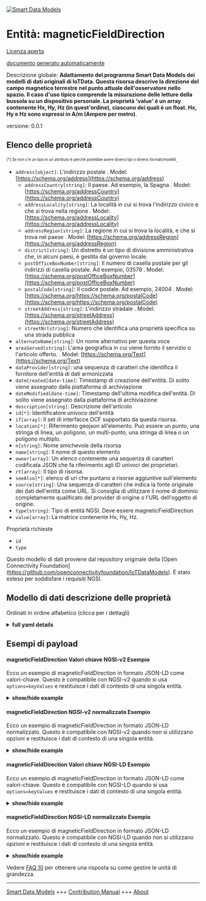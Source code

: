 <!-- 10-Header -->    
[![Smart Data Models](https://smartdatamodels.org/wp-content/uploads/2022/01/SmartDataModels_logo.png "Logo")](https://smartdatamodels.org)    
Entità: magneticFieldDirection    
==============================<!-- /10-Header -->    
<!-- 15-License -->    
[Licenza aperta](https://github.com/smart-data-models//dataModel.OCF/blob/master/magneticFieldDirection/LICENSE.md)    
[documento generato automaticamente](https://docs.google.com/presentation/d/e/2PACX-1vTs-Ng5dIAwkg91oTTUdt8ua7woBXhPnwavZ0FxgR8BsAI_Ek3C5q97Nd94HS8KhP-r_quD4H0fgyt3/pub?start=false&loop=false&delayms=3000#slide=id.gb715ace035_0_60)    
<!-- /15-License -->    
<!-- 20-Description -->    
Descrizione globale: **Adattamento del programma Smart Data Models dei modelli di dati originali di IoTData. Questa risorsa descrive la direzione del campo magnetico terrestre nel punto attuale dell'osservatore nello spazio. Il caso d'uso tipico comprende la misurazione delle letture della bussola su un dispositivo personale. La proprietà 'value' è un array contenente Hx, Hy, Hz (in quest'ordine), ciascuno dei quali è un float. Hx, Hy e Hz sono espressi in A/m (Ampere per metro)**.    
versione: 0.0.1    
<!-- /20-Description -->    
<!-- 30-PropertiesList -->    
## Elenco delle proprietà    
<sup><sub>[*] Se non c'è un tipo in un attributo è perché potrebbe avere diversi tipi o diversi formati/modelli</sub></sup>.    
- `address[object]`: L'indirizzo postale  . Model: [https://schema.org/address](https://schema.org/address)	- `addressCountry[string]`: Il paese. Ad esempio, la Spagna  . Model: [https://schema.org/addressCountry](https://schema.org/addressCountry)    
	- `addressLocality[string]`: La località in cui si trova l'indirizzo civico e che si trova nella regione  . Model: [https://schema.org/addressLocality](https://schema.org/addressLocality)    
	- `addressRegion[string]`: La regione in cui si trova la località, e che si trova nel paese  . Model: [https://schema.org/addressRegion](https://schema.org/addressRegion)    
	- `district[string]`: Un distretto è un tipo di divisione amministrativa che, in alcuni paesi, è gestita dal governo locale.      
	- `postOfficeBoxNumber[string]`: Il numero di casella postale per gli indirizzi di casella postale. Ad esempio, 03578  . Model: [https://schema.org/postOfficeBoxNumber](https://schema.org/postOfficeBoxNumber)    
	- `postalCode[string]`: Il codice postale. Ad esempio, 24004  . Model: [https://schema.org/https://schema.org/postalCode](https://schema.org/https://schema.org/postalCode)    
	- `streetAddress[string]`: L'indirizzo stradale  . Model: [https://schema.org/streetAddress](https://schema.org/streetAddress)    
	- `streetNr[string]`: Numero che identifica una proprietà specifica su una strada pubblica      
- `alternateName[string]`: Un nome alternativo per questa voce  - `areaServed[string]`: L'area geografica in cui viene fornito il servizio o l'articolo offerto.  . Model: [https://schema.org/Text](https://schema.org/Text)- `dataProvider[string]`: una sequenza di caratteri che identifica il fornitore dell'entità di dati armonizzata  - `dateCreated[date-time]`: Timestamp di creazione dell'entità. Di solito viene assegnato dalla piattaforma di archiviazione  - `dateModified[date-time]`: Timestamp dell'ultima modifica dell'entità. Di solito viene assegnato dalla piattaforma di archiviazione  - `description[string]`: Descrizione dell'articolo  - `id[*]`: Identificatore univoco dell'entità  - `if[array]`: Il set di interfacce OCF supportato da questa risorsa.  - `location[*]`: Riferimento geojson all'elemento. Può essere un punto, una stringa di linea, un poligono, un multi-punto, una stringa di linea o un poligono multiplo.  - `n[string]`: Nome amichevole della risorsa  - `name[string]`: Il nome di questo elemento  - `owner[array]`: Un elenco contenente una sequenza di caratteri codificata JSON che fa riferimento agli ID univoci dei proprietari.  - `rt[array]`: Il tipo di risorsa.  - `seeAlso[*]`: elenco di uri che puntano a risorse aggiuntive sull'elemento  - `source[string]`: Una sequenza di caratteri che indica la fonte originale dei dati dell'entità come URL. Si consiglia di utilizzare il nome di dominio completamente qualificato del provider di origine o l'URL dell'oggetto di origine.  - `type[string]`: Tipo di entità NGSI. Deve essere magneticFieldDirection  - `value[array]`: La matrice contenente Hx, Hy, Hz.  <!-- /30-PropertiesList -->    
<!-- 35-RequiredProperties -->    
Proprietà richieste    
- `id`  - `type`  <!-- /35-RequiredProperties -->    
<!-- 40-RequiredProperties -->    
Questo modello di dati proviene dal repository originale della [Open Connectivity Foundation] (https://github.com/openconnectivityfoundation/IoTDataModels). È stato esteso per soddisfare i requisiti NGSI.    
<!-- /40-RequiredProperties -->    
<!-- 50-DataModelHeader -->    
## Modello di dati descrizione delle proprietà    
Ordinati in ordine alfabetico (clicca per i dettagli)    
<!-- /50-DataModelHeader -->    
<!-- 60-ModelYaml -->    
<details><summary><strong>full yaml details</strong></summary>      
```yaml    
magneticFieldDirection:      
  description: 'Smart Data Models Program adaptation of the original IoTData data Models. This Resource describes the direction of the Earth''s magnetic field at the observer''s current point in space. Typical use case includes measurement of compass readings on a personal device. The Property ''value'' is an array containing Hx, Hy, Hz (in that order) each of which are floats. Each of Hx, Hy and Hz are expressed in A/m (Amperes per metre).'      
  properties:      
    address:      
      description: The mailing address      
      properties:      
        addressCountry:      
          description: 'The country. For example, Spain'      
          type: string      
          x-ngsi:      
            model: https://schema.org/addressCountry      
            type: Property      
        addressLocality:      
          description: 'The locality in which the street address is, and which is in the region'      
          type: string      
          x-ngsi:      
            model: https://schema.org/addressLocality      
            type: Property      
        addressRegion:      
          description: 'The region in which the locality is, and which is in the country'      
          type: string      
          x-ngsi:      
            model: https://schema.org/addressRegion      
            type: Property      
        district:      
          description: 'A district is a type of administrative division that, in some countries, is managed by the local government'      
          type: string      
          x-ngsi:      
            type: Property      
        postOfficeBoxNumber:      
          description: 'The post office box number for PO box addresses. For example, 03578'      
          type: string      
          x-ngsi:      
            model: https://schema.org/postOfficeBoxNumber      
            type: Property      
        postalCode:      
          description: 'The postal code. For example, 24004'      
          type: string      
          x-ngsi:      
            model: https://schema.org/https://schema.org/postalCode      
            type: Property      
        streetAddress:      
          description: The street address      
          type: string      
          x-ngsi:      
            model: https://schema.org/streetAddress      
            type: Property      
        streetNr:      
          description: Number identifying a specific property on a public street      
          type: string      
          x-ngsi:      
            type: Property      
      type: object      
      x-ngsi:      
        model: https://schema.org/address      
        type: Property      
    alternateName:      
      description: An alternative name for this item      
      type: string      
      x-ngsi:      
        type: Property      
    areaServed:      
      description: The geographic area where a service or offered item is provided      
      type: string      
      x-ngsi:      
        model: https://schema.org/Text      
        type: Property      
    dataProvider:      
      description: A sequence of characters identifying the provider of the harmonised data entity      
      type: string      
      x-ngsi:      
        type: Property      
    dateCreated:      
      description: Entity creation timestamp. This will usually be allocated by the storage platform      
      format: date-time      
      type: string      
      x-ngsi:      
        type: Property      
    dateModified:      
      description: Timestamp of the last modification of the entity. This will usually be allocated by the storage platform      
      format: date-time      
      type: string      
      x-ngsi:      
        type: Property      
    description:      
      description: A description of this item      
      type: string      
      x-ngsi:      
        type: Property      
    id:      
      anyOf:      
        - description: Identifier format of any NGSI entity      
          maxLength: 256      
          minLength: 1      
          pattern: ^[\w\-\.\{\}\$\+\*\[\]`|~^@!,:\\]+$      
          type: string      
          x-ngsi:      
            type: Property      
        - description: Identifier format of any NGSI entity      
          format: uri      
          type: string      
          x-ngsi:      
            type: Property      
      description: Unique identifier of the entity      
      x-ngsi:      
        type: Property      
    if:      
      description: The OCF Interface set supported by this Resource.      
      items:      
        enum:      
          - oic.if.s      
          - oic.if.baseline      
        type: string      
      minItems: 2      
      readOnly: true      
      type: array      
      uniqueItems: true      
      x-ngsi:      
        type: Property      
    location:      
      description: 'Geojson reference to the item. It can be Point, LineString, Polygon, MultiPoint, MultiLineString or MultiPolygon'      
      oneOf:      
        - description: Geojson reference to the item. Point      
          properties:      
            bbox:      
              items:      
                type: number      
              minItems: 4      
              type: array      
            coordinates:      
              items:      
                type: number      
              minItems: 2      
              type: array      
            type:      
              enum:      
                - Point      
              type: string      
          required:      
            - type      
            - coordinates      
          title: GeoJSON Point      
          type: object      
          x-ngsi:      
            type: GeoProperty      
        - description: Geojson reference to the item. LineString      
          properties:      
            bbox:      
              items:      
                type: number      
              minItems: 4      
              type: array      
            coordinates:      
              items:      
                items:      
                  type: number      
                minItems: 2      
                type: array      
              minItems: 2      
              type: array      
            type:      
              enum:      
                - LineString      
              type: string      
          required:      
            - type      
            - coordinates      
          title: GeoJSON LineString      
          type: object      
          x-ngsi:      
            type: GeoProperty      
        - description: Geojson reference to the item. Polygon      
          properties:      
            bbox:      
              items:      
                type: number      
              minItems: 4      
              type: array      
            coordinates:      
              items:      
                items:      
                  items:      
                    type: number      
                  minItems: 2      
                  type: array      
                minItems: 4      
                type: array      
              type: array      
            type:      
              enum:      
                - Polygon      
              type: string      
          required:      
            - type      
            - coordinates      
          title: GeoJSON Polygon      
          type: object      
          x-ngsi:      
            type: GeoProperty      
        - description: Geojson reference to the item. MultiPoint      
          properties:      
            bbox:      
              items:      
                type: number      
              minItems: 4      
              type: array      
            coordinates:      
              items:      
                items:      
                  type: number      
                minItems: 2      
                type: array      
              type: array      
            type:      
              enum:      
                - MultiPoint      
              type: string      
          required:      
            - type      
            - coordinates      
          title: GeoJSON MultiPoint      
          type: object      
          x-ngsi:      
            type: GeoProperty      
        - description: Geojson reference to the item. MultiLineString      
          properties:      
            bbox:      
              items:      
                type: number      
              minItems: 4      
              type: array      
            coordinates:      
              items:      
                items:      
                  items:      
                    type: number      
                  minItems: 2      
                  type: array      
                minItems: 2      
                type: array      
              type: array      
            type:      
              enum:      
                - MultiLineString      
              type: string      
          required:      
            - type      
            - coordinates      
          title: GeoJSON MultiLineString      
          type: object      
          x-ngsi:      
            type: GeoProperty      
        - description: Geojson reference to the item. MultiLineString      
          properties:      
            bbox:      
              items:      
                type: number      
              minItems: 4      
              type: array      
            coordinates:      
              items:      
                items:      
                  items:      
                    items:      
                      type: number      
                    minItems: 2      
                    type: array      
                  minItems: 4      
                  type: array      
                type: array      
              type: array      
            type:      
              enum:      
                - MultiPolygon      
              type: string      
          required:      
            - type      
            - coordinates      
          title: GeoJSON MultiPolygon      
          type: object      
          x-ngsi:      
            type: GeoProperty      
      x-ngsi:      
        type: GeoProperty      
    n:      
      description: Friendly name of the Resource      
      maxLength: 64      
      readOnly: true      
      type: string      
      x-ngsi:      
        type: Property      
    name:      
      description: The name of this item      
      type: string      
      x-ngsi:      
        type: Property      
    owner:      
      description: A List containing a JSON encoded sequence of characters referencing the unique Ids of the owner(s)      
      items:      
        anyOf:      
          - description: Identifier format of any NGSI entity      
            maxLength: 256      
            minLength: 1      
            pattern: ^[\w\-\.\{\}\$\+\*\[\]`|~^@!,:\\]+$      
            type: string      
            x-ngsi:      
              type: Property      
          - description: Identifier format of any NGSI entity      
            format: uri      
            type: string      
            x-ngsi:      
              type: Property      
        description: Unique identifier of the entity      
        x-ngsi:      
          type: Property      
      type: array      
      x-ngsi:      
        type: Property      
    rt:      
      description: The Resource Type.      
      items:      
        enum:      
          - oic.r.sensor.magneticfielddirection      
        maxLength: 64      
        type: string      
      minItems: 1      
      readOnly: true      
      type: array      
      uniqueItems: true      
      x-ngsi:      
        type: Property      
    seeAlso:      
      description: list of uri pointing to additional resources about the item      
      oneOf:      
        - items:      
            format: uri      
            type: string      
          minItems: 1      
          type: array      
        - format: uri      
          type: string      
      x-ngsi:      
        type: Property      
    source:      
      description: 'A sequence of characters giving the original source of the entity data as a URL. Recommended to be the fully qualified domain name of the source provider, or the URL to the source object'      
      type: string      
      x-ngsi:      
        type: Property      
    type:      
      description: NGSI entity type. It has to be magneticFieldDirection      
      enum:      
        - magneticFieldDirection      
      type: string      
      x-ngsi:      
        type: Property      
    value:      
      description: 'The array containing Hx, Hy, Hz.'      
      items:      
        type: number      
      maxItems: 3      
      minItems: 3      
      readOnly: true      
      type: array      
      x-ngsi:      
        type: Property      
  required:      
    - id      
    - type      
  type: object      
  x-derived-from: https://github.com/OpenInterConnect/IoTDataModels/blob/master/magneticFieldDirectionResURI.swagger.json      
  x-disclaimer: 'Redistribution and use in source and binary forms, with or without modification, are permitted  provided that the license conditions are met. Copyleft (c) 2022 Contributors to Smart Data Models Program'      
  x-license-url: https://github.com/smart-data-models/dataModel.OCF/blob/master/magneticFieldDirection/LICENSE.md      
  x-model-schema: https://smart-data-models.github.io/dataModel.IoTDataModels/magneticFieldDirection/schema.json      
  x-model-tags: OCF      
  x-version: 0.0.1      
```    
</details>      
<!-- /60-ModelYaml -->    
<!-- 70-MiddleNotes -->    
<!-- /70-MiddleNotes -->    
<!-- 80-Examples -->    
## Esempi di payload    
#### magneticFieldDirection Valori chiave NGSI-v2 Esempio    
Ecco un esempio di magneticFieldDirection in formato JSON-LD come valori-chiave. Questo è compatibile con NGSI-v2 quando si usa `options=keyValues` e restituisce i dati di contesto di una singola entità.    
<details><summary><strong>show/hide example</strong></summary>      
```json  
{  
  "id": "urn:ngsi-ld:magneticFieldDirection:id:ZQZN:48136323",  
  "dateCreated": "2012-11-26T03:45:55Z",  
  "dateModified": "2022-04-21T02:44:22Z",  
  "source": "Kind qu",  
  "name": "Account fear pretty woman marriage. Same conference give east.",  
  "alternateName": "Use ho",  
  "description": "Already pretty choose someone. Event one",  
  "dataProvider": "Push this drive table decide. Role clearly another performance over meeting wall against. Military such it lot sing seat something.",  
  "owner": [  
    "urn:ngsi-ld:magneticFieldDirection:items:CMHR:27845200",  
    "urn:ngsi-ld:magneticFieldDirection:items:OEEU:78414935"  
  ],  
  "seeAlso": [  
    "urn:ngsi-ld:magneticFieldDirection:items:LOJQ:54472476"  
  ],  
  "location": {  
    "type": "Point",  
    "coordinates": [  
      73.3103535,  
      137.175816  
    ]  
  },  
  "address": {  
    "streetAddress": "Congress policy history militar",  
    "addressLocality": "Travel soldier discussion table. Prove effort arrive hundred course money article civil.",  
    "addressRegion": "Science visit building store his. Job single recognize quite.",  
    "addressCountry": "Just defense your one everyone I across. Speak material this.",  
    "postalCode": "Safe cup these cost after bette",  
    "postOfficeBoxNumber": "Seem station return drug marriage manage",  
    "streetNr": "Because cup forward on cold short tree say. Night senior family morning even concern land. Worker building ask minute leave.",  
    "district": "Although Mrs series. Investment report enter result wall garden."  
  },  
  "areaServed": "Raise some tree author. Standard body before free increase or hit.",  
  "rt": [  
    "oic.r.sensor.magneticfielddirection"  
  ],  
  "value": [  
    564.8,  
    52.7,  
    556.1  
  ],  
  "n": "Particularly use expect show second paintin",  
  "if": [  
    "oic.if.s",  
    "oic.if.baseline"  
  ],  
  "type": "magneticFieldDirection"  
}  
```  
</details>    
#### magneticFieldDirection NGSI-v2 normalizzato Esempio    
Ecco un esempio di magneticFieldDirection in formato JSON-LD normalizzato. Questo è compatibile con NGSI-v2 quando non si utilizzano opzioni e restituisce i dati di contesto di una singola entità.    
<details><summary><strong>show/hide example</strong></summary>      
```json  
{  
  "id": "urn:ngsi-ld:magneticFieldDirection:id:ZQZN:48136323",  
  "dateCreated": {  
    "type": "DateTime",  
    "value": "2012-11-26T03:45:55Z"  
  },  
  "dateModified": {  
    "type": "DateTime",  
    "value": "2022-04-21T02:44:22Z"  
  },  
  "source": {  
    "type": "Text",  
    "value": "Kind qu"  
  },  
  "name": {  
    "type": "Text",  
    "value": "Account fear pretty woman marriage. Same conference give east."  
  },  
  "alternateName": {  
    "type": "Text",  
    "value": "Use ho"  
  },  
  "description": {  
    "type": "Text",  
    "value": "Already pretty choose someone. Event one"  
  },  
  "dataProvider": {  
    "type": "Text",  
    "value": "Push this drive table decide. Role clearly another performance over meeting wall against. Military such it lot sing seat something."  
  },  
  "owner": {  
    "type": "StructuredValue",  
    "value": [  
      "urn:ngsi-ld:magneticFieldDirection:items:CMHR:27845200",  
      "urn:ngsi-ld:magneticFieldDirection:items:OEEU:78414935"  
    ]  
  },  
  "seeAlso": {  
    "type": "StructuredValue",  
    "value": [  
      "urn:ngsi-ld:magneticFieldDirection:items:LOJQ:54472476"  
    ]  
  },  
  "location": {  
    "type": "geo:json",  
    "value": {  
      "type": "Point",  
      "coordinates": [  
        73.3103535,  
        137.175816  
      ]  
    }  
  },  
  "address": {  
    "type": "StructuredValue",  
    "value": {  
      "streetAddress": "Congress policy history militar",  
      "addressLocality": "Travel soldier discussion table. Prove effort arrive hundred course money article civil.",  
      "addressRegion": "Science visit building store his. Job single recognize quite.",  
      "addressCountry": "Just defense your one everyone I across. Speak material this.",  
      "postalCode": "Safe cup these cost after bette",  
      "postOfficeBoxNumber": "Seem station return drug marriage manage",  
      "streetNr": "Because cup forward on cold short tree say. Night senior family morning even concern land. Worker building ask minute leave.",  
      "district": "Although Mrs series. Investment report enter result wall garden."  
    }  
  },  
  "areaServed": {  
    "type": "Text",  
    "value": "Raise some tree author. Standard body before free increase or hit."  
  },  
  "rt": {  
    "type": "StructuredValue",  
    "value": [  
      "oic.r.sensor.magneticfielddirection"  
    ]  
  },  
  "value": {  
    "type": "StructuredValue",  
    "value": [  
      564.8,  
      52.7,  
      556.1  
    ]  
  },  
  "n": {  
    "type": "Text",  
    "value": "Particularly use expect show second paintin"  
  },  
  "if": {  
    "type": "StructuredValue",  
    "value": [  
      "oic.if.s",  
      "oic.if.baseline"  
    ]  
  },  
  "type": "magneticFieldDirection"  
}  
```  
</details>    
#### magneticFieldDirection Valori chiave NGSI-LD Esempio    
Ecco un esempio di magneticFieldDirection in formato JSON-LD come valori-chiave. Questo è compatibile con NGSI-LD quando si usa `options=keyValues` e restituisce i dati di contesto di una singola entità.    
<details><summary><strong>show/hide example</strong></summary>      
```json  
{  
  "id": "urn:ngsi-ld:magneticFieldDirection:id:ZQZN:48136323",  
  "dateCreated": "2012-11-26T03:45:55Z",  
  "dateModified": "2022-04-21T02:44:22Z",  
  "source": "Kind qu",  
  "name": "Account fear pretty woman marriage. Same conference give east.",  
  "alternateName": "Use ho",  
  "description": "Already pretty choose someone. Event one",  
  "dataProvider": "Push this drive table decide. Role clearly another performance over meeting wall against. Military such it lot sing seat something.",  
  "owner": [  
    "urn:ngsi-ld:magneticFieldDirection:items:CMHR:27845200",  
    "urn:ngsi-ld:magneticFieldDirection:items:OEEU:78414935"  
  ],  
  "seeAlso": [  
    "urn:ngsi-ld:magneticFieldDirection:items:LOJQ:54472476"  
  ],  
  "location": {  
    "type": "Point",  
    "coordinates": [  
      73.3103535,  
      137.175816  
    ]  
  },  
  "address": {  
    "streetAddress": "Congress policy history militar",  
    "addressLocality": "Travel soldier discussion table. Prove effort arrive hundred course money article civil.",  
    "addressRegion": "Science visit building store his. Job single recognize quite.",  
    "addressCountry": "Just defense your one everyone I across. Speak material this.",  
    "postalCode": "Safe cup these cost after bette",  
    "postOfficeBoxNumber": "Seem station return drug marriage manage",  
    "streetNr": "Because cup forward on cold short tree say. Night senior family morning even concern land. Worker building ask minute leave.",  
    "district": "Although Mrs series. Investment report enter result wall garden."  
  },  
  "areaServed": "Raise some tree author. Standard body before free increase or hit.",  
  "rt": [  
    "oic.r.sensor.magneticfielddirection"  
  ],  
  "value": [  
    564.8,  
    52.7,  
    556.1  
  ],  
  "n": "Particularly use expect show second paintin",  
  "if": [  
    "oic.if.s",  
    "oic.if.baseline"  
  ],  
  "type": "magneticFieldDirection",  
  "@context": [  
    "https://smartdatamodels.org/context.jsonld"  
  ]  
}  
```  
</details>    
#### magneticFieldDirection NGSI-LD normalizzato Esempio    
Ecco un esempio di magneticFieldDirection in formato JSON-LD normalizzato. Questo è compatibile con NGSI-LD quando non si utilizzano opzioni e restituisce i dati di contesto di una singola entità.    
<details><summary><strong>show/hide example</strong></summary>      
```json  
{  
    "id": "urn:ngsi-ld:magneticFieldDirection:id:ZQZN:48136323",  
    "dateCreated": {  
        "type": "Property",  
        "value": {  
            "@type": "DateTime",  
            "@value": "2012-11-26T03:45:55Z"  
        }  
    },  
    "dateModified": {  
        "type": "Property",  
        "value": {  
            "@type": "DateTime",  
            "@value": "2022-04-21T02:44:22Z"  
        }  
    },  
    "source": {  
        "type": "Property",  
        "value": "Kind qu"  
    },  
    "name": {  
        "type": "Property",  
        "value": "Account fear pretty woman marriage. Same conference give east."  
    },  
    "alternateName": {  
        "type": "Property",  
        "value": "Use ho"  
    },  
    "description": {  
        "type": "Property",  
        "value": "Already pretty choose someone. Event one"  
    },  
    "dataProvider": {  
        "type": "Property",  
        "value": "Push this drive table decide. Role clearly another performance over meeting wall against. Military such it lot sing seat something."  
    },  
    "owner": {  
        "type": "Property",  
        "value": [  
            "urn:ngsi-ld:magneticFieldDirection:items:CMHR:27845200",  
            "urn:ngsi-ld:magneticFieldDirection:items:OEEU:78414935"  
        ]  
    },  
    "seeAlso": {  
        "type": "Property",  
        "value": [  
            "urn:ngsi-ld:magneticFieldDirection:items:LOJQ:54472476"  
        ]  
    },  
    "location": {  
        "type": "GeoProperty",  
        "value": {  
            "type": "Point",  
            "coordinates": [  
                73.3103535,  
                137.175816  
            ]  
        }  
    },  
    "address": {  
        "type": "Property",  
        "value": {  
            "streetAddress": "Congress policy history militar",  
            "addressLocality": "Travel soldier discussion table. Prove effort arrive hundred course money article civil.",  
            "addressRegion": "Science visit building store his. Job single recognize quite.",  
            "addressCountry": "Just defense your one everyone I across. Speak material this.",  
            "postalCode": "Safe cup these cost after bette",  
            "postOfficeBoxNumber": "Seem station return drug marriage manage",  
            "streetNr": "Because cup forward on cold short tree say. Night senior family morning even concern land. Worker building ask minute leave.",  
            "district": "Although Mrs series. Investment report enter result wall garden."  
        }  
    },  
    "areaServed": {  
        "type": "Property",  
        "value": "Raise some tree author. Standard body before free increase or hit."  
    },  
    "rt": {  
        "type": "Property",  
        "value": [  
            "oic.r.sensor.magneticfielddirection"  
        ]  
    },  
    "value": {  
        "type": "Property",  
        "value": [  
            564.8,  
            52.7,  
            556.1  
        ]  
    },  
    "n": {  
        "type": "Property",  
        "value": "Particularly use expect show second paintin"  
    },  
    "if": {  
        "type": "Property",  
        "value": [  
            "oic.if.s",  
            "oic.if.baseline"  
        ]  
    },  
    "type": "magneticFieldDirection",  
    "@context": [  
        "https://smartdatamodels.org/context.jsonld"  
    ]  
}  
```  
</details><!-- /80-Examples -->    
<!-- 90-FooterNotes -->    
<!-- /90-FooterNotes -->    
<!-- 95-Units -->    
Vedere [FAQ 10](https://smartdatamodels.org/index.php/faqs/) per ottenere una risposta su come gestire le unità di grandezza.    
<!-- /95-Units -->    
<!-- 97-LastFooter -->    
---    
[Smart Data Models](https://smartdatamodels.org) +++ [Contribution Manual](https://bit.ly/contribution_manual) +++ [About](https://bit.ly/Introduction_SDM)<!-- /97-LastFooter -->    
